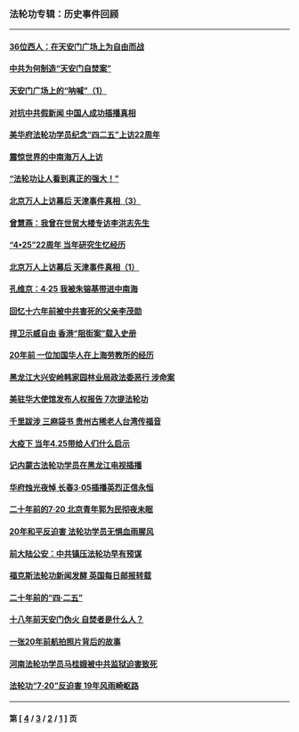 ### 法轮功专辑：历史事件回顾
---
#### [36位西人：在天安门广场上为自由而战](../../pages/nf5793/n13390029.md?03210430) 
#### [中共为何制造“天安门自焚案”](../../pages/nf5793/n13183270.md?03210430) 
#### [天安门广场上的“呐喊”（1）](../../pages/nf5793/n13105277.md?03210430) 
#### [对抗中共假新闻 中国人成功插播真相](../../pages/nf5793/n12910618.md?03210430) 
#### [美华府法轮功学员纪念“四二五”上访22周年](../../pages/nf5793/n12904445.md?03210430) 
#### [震惊世界的中南海万人上访](../../pages/nf5793/n12903976.md?03210430) 
#### [“法轮功让人看到真正的强大！”](../../pages/nf5793/n12903195.md?03210430) 
#### [北京万人上访幕后 天津事件真相（3）](../../pages/nf5793/n12902807.md?03210430) 
#### [曾慧燕：我曾在世贸大楼专访李洪志先生](../../pages/nf5793/n12898729.md?03210430) 
#### [“4•25”22周年 当年研究生忆经历](../../pages/nf5793/n12894152.md?03210430) 
#### [北京万人上访幕后 天津事件真相（1）](../../pages/nf5793/n12885174.md?03210430) 
#### [孔维京：4·25 我被朱镕基带进中南海](../../pages/nf5793/n12864987.md?03210430) 
#### [回忆十六年前被中共害死的父亲李茂勋](../../pages/nf5793/n12880270.md?03210430) 
#### [捍卫示威自由 香港“阻街案”载入史册](../../pages/nf5793/n12811245.md?03210430) 
#### [20年前 一位加国华人在上海劳教所的经历](../../pages/nf5793/n12707932.md?03210430) 
#### [黑龙江大兴安岭韩家园林业局政法委恶行 涉命案](../../pages/nf5793/n12622815.md?03210430) 
#### [美驻华大使馆发布人权报告 7次提法轮功](../../pages/nf5793/n12520541.md?03210430) 
#### [千里跋涉 三麻袋书 贵州古稀老人台湾传福音](../../pages/nf5793/n12198750.md?03210430) 
#### [大疫下 当年4.25带给人们什么启示](../../pages/nf5793/n12058565.md?03210430) 
#### [记内蒙古法轮功学员在黑龙江电视插播](../../pages/nf5793/n11699194.md?03210430) 
#### [华府烛光夜悼 长春3·05插播英烈正信永恒](../../pages/nf5793/n11397432.md?03210430) 
#### [二十年前的7·20 北京青年郭为民彻夜未眠](../../pages/nf5793/n11354195.md?03210430) 
#### [20年和平反迫害 法轮功学员无惧血雨腥风](../../pages/nf5793/n11348279.md?03210430) 
#### [前大陆公安：中共镇压法轮功早有预谋](../../pages/nf5793/n11352168.md?03210430) 
#### [福克斯法轮功新闻发酵  英国每日邮报转载](../../pages/nf5793/n11285952.md?03210430) 
#### [二十年前的“四·二五”](../../pages/nf5793/n11207639.md?03210430) 
#### [十八年前天安门伪火 自焚者是什么人？](../../pages/nf5793/n10996556.md?03210430) 
#### [一张20年前航拍照片背后的故事](../../pages/nf5793/n10693797.md?03210430) 
#### [河南法轮功学员马桂娥被中共监狱迫害致死](../../pages/nf5793/n10684974.md?03210430) 
#### [法轮功“7‧20”反迫害 19年风雨崎岖路](../../pages/nf5793/n10570834.md?03210430) 

---
#### 第 [ [4](./4.md?03210430) / [3](./3.md?03210430) / [2](./2.md?03210430) / [1](./1.md?03210430) ] 页
